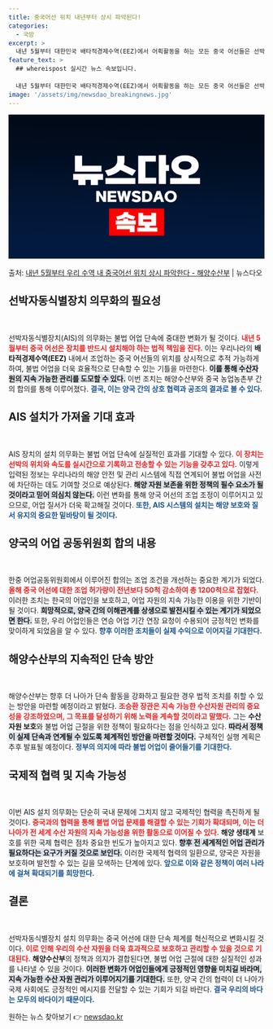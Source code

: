 ```yaml
---
title: 중국어선 위치 내년부터 상시 파악된다!
categories:
  - 국방
excerpt: >
  내년 5월부터 대한민국 배타적경제수역(EEZ)에서 어획활동을 하는 모든 중국 어선들은 선박자동식별장치를 의무…
feature_text: >
  ## whereispost 실시간 뉴스 속보입니다.

  내년 5월부터 대한민국 배타적경제수역(EEZ)에서 어획활동을 하는 모든 중국 어선들은 선박자동식별장치를 의무…
image: '/assets/img/newsdao_breakingnews.jpg'
---
```


![뉴스다오 속보](/assets/img/newsdao_breakingnews.jpg)

<p>출처: <a href="https://newsdao.kr/2410" rel="dofollow">내년 5월부터 우리 수역 내 중국어선 위치 상시 파악한다 - 해양수산부</a> | 뉴스다오</p>

<h2 data-ke-size="size26">선박자동식별장치 의무화의 필요성</h2>
<p data-ke-size="size16">&nbsp;</p>
선박자동식별장치(AIS)의 의무화는 불법 어업 단속에 중대한 변화가 될 것이다. <b><span style="color: #ee2323;">내년 5월부터 중국 어선은 장치를 반드시 설치해야 하는 법적 책임을 진다.</span></b> 이는 우리나라의 <b>배타적경제수역(EEZ)</b> 내에서 조업하는 중국 어선들의 위치를 상시적으로 추적 가능하게 하여, 불법 어업을 더욱 효율적으로 단속할 수 있는 기틀을 마련한다. <b><span style="background-color: #21538527;">이를 통해 수산자원의 지속 가능한 관리를 도모할 수 있다.</span></b> 이번 조치는 해양수산부와 중국 농업농촌부 간의 합의를 통해 이루어졌다. <b><span style="color: #1a5490;">결국, 이는 양국 간의 상호 협력과 공조의 결과로 볼 수 있다.</span></b>

<h2 data-ke-size="size26">AIS 설치가 가져올 기대 효과</h2>
<p data-ke-size="size16">&nbsp;</p>
AIS 장치의 설치 의무화는 불법 어업 단속에 실질적인 효과를 기대할 수 있다. <b><span style="color: #ee2323;">이 장치는 선박의 위치와 속도를 실시간으로 기록하고 전송할 수 있는 기능을 갖추고 있다.</span></b> 이렇게 입력된 정보는 우리나라의 해양 안전 및 관리 시스템에 직접 연계되어 불법 어업을 사전에 차단하는 데도 기여할 것으로 예상된다. <b><span style="background-color: #21538527;">해양 자원 보존을 위한 정책의 필수 요소가 될 것이라고 믿어 의심치 않는다.</span></b> 이런 변화를 통해 양국 어선의 조업 조정이 이루어지고 있으므로, 어업 질서가 더욱 확고해질 것이다. <b><span style="color: #1a5490;">또한, AIS 시스템의 설치는 해양 보호와 질서 유지의 중요한 밑바탕이 될 것이다.</span></b>

<h2 data-ke-size="size26">양국의 어업 공동위원회 합의 내용</h2>
<p data-ke-size="size16">&nbsp;</p>
한중 어업공동위원회에서 이루어진 합의는 조업 조건을 개선하는 중요한 계기가 되었다. <b><span style="color: #ee2323;">올해 중국 어선에 대한 조업 허가량이 전년보다 50척 감소하여 총 1200척으로 잡혔다.</span></b> 이러한 조치는 한국의 어업인을 보호하고, 어업 자원의 지속 가능한 이용을 위한 기반이 될 것이다. <b><span style="background-color: #21538527;">희망적으로, 양국 간의 이해관계를 상생으로 발전시킬 수 있는 계기가 되었으면 한다.</span></b> 또한, 우리 어업인들은 연승 어업 기간 연장 요청이 수용되어 긍정적인 변화를 맞이하게 되었음을 알 수 있다. <b><span style="color: #1a5490;">향후 이러한 조치들이 실제 수익으로 이어지길 기대한다.</span></b>

<h2 data-ke-size="size26">해양수산부의 지속적인 단속 방안</h2>
<p data-ke-size="size16">&nbsp;</p>
해양수산부는 향후 더 나아가 단속 활동을 강화하고 필요한 경우 법적 조치를 취할 수 있는 방안을 마련할 예정이라고 밝혔다. <b><span style="color: #ee2323;">조승환 장관은 지속 가능한 수산자원 관리의 중요성을 강조하였으며, 그 목표를 달성하기 위해 노력을 계속할 것이라고 말했다.</span></b> 그는 <b>수산자원 보호</b>와 불법 어업 근절을 위한 정책이 필요하다는 점을 인식하고 있다. <b><span style="background-color: #21538527;">따라서 정책이 실제 단속과 연계될 수 있도록 체계적인 방안을 마련할 것이다.</span></b> 구체적인 실행 계획은 추후 발표될 예정이다. <b><span style="color: #1a5490;">정부의 의지에 따라 불법 어업이 줄어들기를 기대한다.</span></b>

<h2 data-ke-size="size26">국제적 협력 및 지속 가능성</h2>
<p data-ke-size="size16">&nbsp;</p>
이번 AIS 설치 의무화는 단순히 국내 문제에 그치지 않고 국제적인 협력을 촉진하게 될 것이다. <b><span style="color: #ee2323;">중국과의 협력을 통해 불법 어업 문제를 해결할 수 있는 기회가 확대되며, 이는 더 나아가 전 세계 수산 자원의 지속 가능성을 위한 활동으로 이어질 수 있다.</span></b> <b>해양 생태계</b> 보호를 위한 국제 협력은 점차 중요한 빈도가 높아지고 있다. <b><span style="background-color: #21538527;">향후 전 세계적인 어업 관리가 필요하다는 요구가 커질 것으로 보인다.</span></b> 이러한 국제적 협력의 일환으로, 양국은 자원을 보호하며 발전할 수 있는 길을 모색하는 단계에 있다. <b><span style="color: #1a5490;">앞으로 이와 같은 정책이 여러 나라에 걸쳐 확대되기를 희망한다.</span></b>

<h2 data-ke-size="size26">결론</h2>
<p data-ke-size="size16">&nbsp;</p>
선박자동식별장치 설치 의무화는 중국 어선에 대한 단속 체계를 혁신적으로 변화시킬 것이다. <b><span style="color: #ee2323;">이로 인해 우리의 수산 자원을 더욱 효과적으로 보호하고 관리할 수 있을 것으로 기대된다.</span></b> <b>해양수산부</b>의 정책과 의지가 결합된다면, 불법 어업 근절에 대한 실질적인 성과를 나타낼 수 있을 것이다. <b><span style="background-color: #21538527;">이러한 변화가 어업인들에게 긍정적인 영향을 미치길 바라며, 지속 가능한 수산 자원 관리가 이루어지기를 기대한다.</span></b> 또한, 양국 간의 협력이 더 나아가 국제 사회에도 긍정적인 메시지를 전달할 수 있는 기회가 되길 바란다. <b><span style="color: #1a5490;">결국 우리의 바다는 모두의 바다이기 때문이다.</span></b> 

원하는 뉴스 찾아보기 👉 <a href="https://newsdao.kr" rel="dofollow">newsdao.kr</a>


